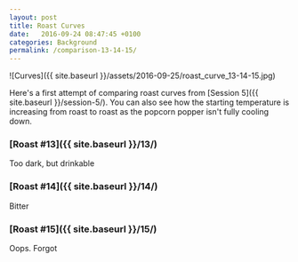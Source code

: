 ```yaml
---
layout: post
title: Roast Curves
date:   2016-09-24 08:47:45 +0100
categories: Background
permalink: /comparison-13-14-15/
---
```


<meta name="twitter:card" content="summary_large_image">
<meta name="twitter:site" content="Balconia Coffee">
<meta name="twitter:creator" content="@berndplontsch">
<meta name="twitter:image:width" content="435" />
<meta name="twitter:image:width" content="256" />

<meta name="twitter:title" content="Roast curves" />
<meta name="twitter:description" content="Comparing roast curves of roasts 13, 14 and 15.">
<meta name="twitter:image" content="http://balconia.plontsch.de/assets/2016-09-25/roast_curve_13-14-15_twitter.jpg">
<meta name="twitter:url" content="http://balconia.plontsch.de/comparison-13-14-15/" />

![Curves]({{ site.baseurl }}/assets/2016-09-25/roast_curve_13-14-15.jpg)

Here's a first attempt of comparing roast curves from [Session 5]({{ site.baseurl }}/session-5/). You can also see how the starting temperature is increasing from roast to roast as the popcorn popper isn't fully cooling down.

### [Roast #13]({{ site.baseurl }}/13/)

Too dark, but drinkable

### [Roast #14]({{ site.baseurl }}/14/)

Bitter

### [Roast #15]({{ site.baseurl }}/15/)

Oops. Forgot
